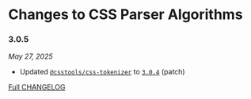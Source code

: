 # Changes to CSS Parser Algorithms

### 3.0.5

_May 27, 2025_

- Updated [`@csstools/css-tokenizer`](https://github.com/csstools/postcss-plugins/tree/main/packages/css-tokenizer) to [`3.0.4`](https://github.com/csstools/postcss-plugins/tree/main/packages/css-tokenizer/CHANGELOG.md#304) (patch)

[Full CHANGELOG](https://github.com/csstools/postcss-plugins/tree/main/packages/css-parser-algorithms/CHANGELOG.md)
